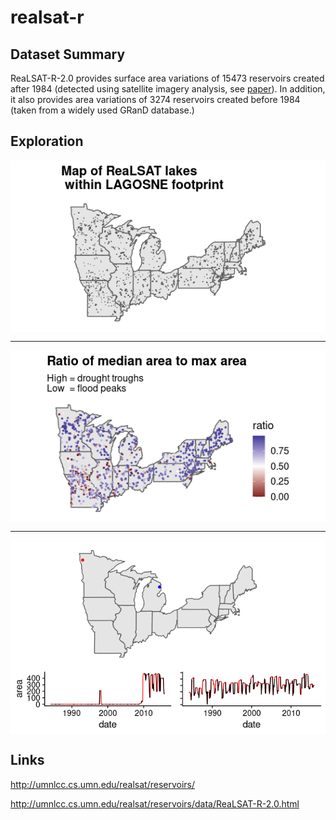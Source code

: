 
<!-- README.md is generated from README.Rmd. Please edit that file -->

# realsat-r

## Dataset Summary

ReaLSAT-R-2.0 provides surface area variations of 15473 reservoirs
created after 1984 (detected using satellite imagery analysis, see
[paper](http://umnlcc.cs.umn.edu/realsat/reservoirs/data/ReaLSAT-R-2.0.pdf)).
In addition, it also provides area variations of 3274 reservoirs created
before 1984 (taken from a widely used GRanD database.)

## Exploration

<img src="figures/map-1.png" style="display: block; margin: auto;" />

-----

<img src="figures/map_medianmax_ratio-1.png" style="display: block; margin: auto;" />

-----

<img src="figures/area_variations-1.png" style="display: block; margin: auto;" />

## Links

<http://umnlcc.cs.umn.edu/realsat/reservoirs/>

<http://umnlcc.cs.umn.edu/realsat/reservoirs/data/ReaLSAT-R-2.0.html>
